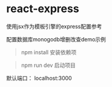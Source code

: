 # react-express
使用jsx作为模板引擎的express配置参考

配置数据库monogodb增删改查demo示例

> npm install  安装依赖项

> npm run dev  启动项目


默认端口： localhost:3000